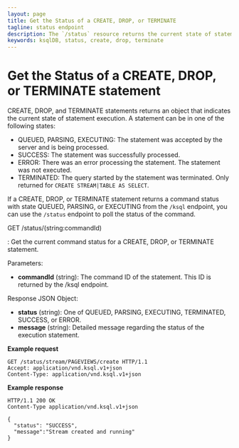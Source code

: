 ```yaml
---
layout: page
title: Get the Status of a CREATE, DROP, or TERMINATE
tagline: status endpoint
description: The `/status` resource returns the current state of statement execution
keywords: ksqlDB, status, create, drop, terminate
---
```



Get the Status of a CREATE, DROP, or TERMINATE statement
========================================================

CREATE, DROP, and TERMINATE statements returns an object that indicates
the current state of statement execution. A statement can be in one of
the following states:

-   QUEUED, PARSING, EXECUTING: The statement was accepted by the server
    and is being processed.
-   SUCCESS: The statement was successfully processed.
-   ERROR: There was an error processing the statement. The statement
    was not executed.
-   TERMINATED: The query started by the statement was terminated. Only
    returned for `CREATE STREAM|TABLE AS SELECT`.

If a CREATE, DROP, or TERMINATE statement returns a command status with
state QUEUED, PARSING, or EXECUTING from the `/ksql` endpoint, you can
use the `/status` endpoint to poll the status of the command.


GET /status/(string:commandId)

:  Get the current command status for a CREATE, DROP, or TERMINATE statement.

Parameters:

- **commandId** (string): The command ID of the statement. This ID is returned by the /ksql endpoint.

Response JSON Object:

- **status** (string): One of QUEUED, PARSING, EXECUTING, TERMINATED, SUCCESS, or ERROR.
- **message** (string): Detailed message regarding the status of the execution statement.

**Example request**

```http
GET /status/stream/PAGEVIEWS/create HTTP/1.1
Accept: application/vnd.ksql.v1+json
Content-Type: application/vnd.ksql.v1+json
```

**Example response**

```http
HTTP/1.1 200 OK
Content-Type application/vnd.ksql.v1+json

{
  "status": "SUCCESS",
  "message":"Stream created and running"
}
```
